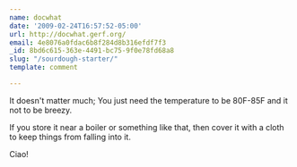 ```yaml
---
name: docwhat
date: '2009-02-24T16:57:52-05:00'
url: http://docwhat.gerf.org/
email: 4e8076a0fdac6b8f284d8b316efdf7f3
_id: 8bd6c615-363e-4491-bc75-9f0e78fd68a8
slug: "/sourdough-starter/"
template: comment

---
```


It doesn't matter much; You just need the temperature to be 80F-85F and it not to be breezy.

If you store it near a boiler or something like that, then cover it with a cloth to keep things from falling into it.

Ciao!

